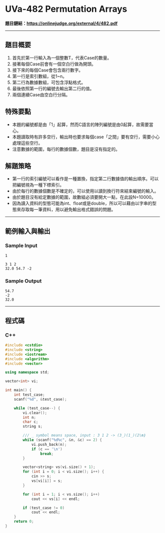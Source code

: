 # UVa-482 Permutation Arrays #

**題目鏈結：https://onlinejudge.org/external/4/482.pdf**

---

## 題目概要 ##
1. 首先於第一行輸入為一個整數T，代表Case的數量。
2. 接著每個Case前會有一個空白行做為開頭。
3. 接下來的每個Case會包含兩行數字。
4. 第一行是索引數組，從1~n。
5. 第二行為數據數組，可包含浮點格式。
6. 最後依照第一行的編號去輸出第二行的值。
7. 兩個連續Case由空白行分隔。

## 特殊要點 ##

* 本題的編號都是由「1」起算，然而C語言的陣列編號是由0起算，故需要當心。
* 本題讀取時有許多空行，輸出時也要求每個case「之間」要有空行，需要小心處理這些空行。
* 注意數據的範圍，每行的數據個數，題目是沒有指定的。

## 解題策略 ##
* 第一行的索引編號可以看作是一種置換，指定第二行數據值的輸出順序。可以把編號視為一種下標索引。
* 由於每行的數據個數是不確定的，可以使用以讀到換行符來結束編號的輸入。
* 由於題目沒有給定數據的範圍，故數組必須要開大一點，在此設N=10000。
* 因為讀入資料的型態可能為int、float或是double，所以可以藉由以字串的型態來存取每一筆資料，用以避免輸出格式錯誤的問題。

---

## 範例輸入與輸出 ##
### Sample Input ###
```
1

3 1 2
32.0 54.7 -2
```
### Sample Output ###
```
54.7
-2
32.0
```
---

## 程式碼 ##

### C++ ###

```c++
#include <cstdio>
#include <string>
#include <iostream>
#include <algorithm>
#include <vector>

using namespace std;

vector<int> vi;

int main() {
    int test_case;
    scanf("%d", &test_case);

    while (test_case--) {
        vi.clear();
        int n;
        char c;
        string s;

        /// _ symbol means space, input : 3 1 2 -> (3_)(1_)(2\n)
        while (scanf("%d%c", &n, &c) == 2) {
            vi.push_back(n);
            if (c == '\n')
                break;
        }

        vector<string> vs(vi.size() + 1);
        for (int i = 0; i < vi.size(); i++) {
            cin >> s;
            vs[vi[i]] = s;
        }

        for (int i = 1; i < vs.size(); i++)
            cout << vs[i] << endl;

        if (test_case != 0)
            cout << endl;
    }
    return 0;
}

```
